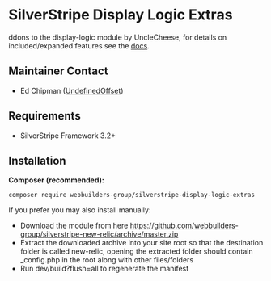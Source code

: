 SilverStripe Display Logic Extras
=================
ddons to the display-logic module by UncleCheese, for details on included/expanded features see the [docs](docs/).

## Maintainer Contact
* Ed Chipman ([UndefinedOffset](https://github.com/UndefinedOffset))


## Requirements
* SilverStripe Framework 3.2+


## Installation
__Composer (recommended):__
```
composer require webbuilders-group/silverstripe-display-logic-extras
```


If you prefer you may also install manually:
* Download the module from here https://github.com/webbuilders-group/silverstripe-new-relic/archive/master.zip
* Extract the downloaded archive into your site root so that the destination folder is called new-relic, opening the extracted folder should contain _config.php in the root along with other files/folders
* Run dev/build?flush=all to regenerate the manifest
